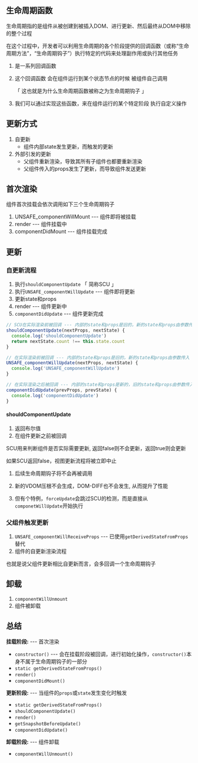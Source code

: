 ## 生命周期函数

生命周期指的是组件从被创建到被插入DOM、进行更新、然后最终从DOM中移除的整个过程

在这个过程中，开发者可以利用生命周期的各个阶段提供的回调函数（或称“生命周期方法”，“生命周期钩子”）执行特定的代码来处理副作用或执行其他任务

1. 是一系列回调函数

2. 这个回调函数 会在组件运行到某个状态节点的时候 被组件自己调用 

   「 这也就是为什么生命周期函数被称之为生命周期钩子 」

3. 我们可以通过实现这些函数，来在组件运行的某个特定阶段 执行自定义操作



##  更新方式

1. 自更新 
   + 组件内部state发生更新，而触发的更新
2. 外部引发的更新
   + 父组件重新渲染，导致其所有子组件也都要重新渲染
   + 父组件传入的props发生了更新，而导致组件发送更新



## 首次渲染

组件首次挂载会依次调用如下三个生命周期钩子

1. UNSAFE_componentWillMount --- 组件即将被挂载
2. render --- 组件挂载中
3. componentDidMount --- 组件挂载完成



## 更新

### 自更新流程

1. 执行`shouldComponentUpdate` 「 简称SCU 」
2. 执行`UNSAFE_componentWillUpdate` --- 组件即将更新
3. 更新state和props
4. render --- 组件更新中
5. `componentDidUpdate` --- 组件更新完成

```jsx
// SCU在实际渲染前被回调 --- 内部的state和props是旧的，新的state和props由参数传入
shouldComponentUpdate(nextProps, nextState) {
  console.log('shouldComponentUpdate')
  return nextState.count !== this.state.count
}

// 在实际渲染前被回调 --- 内部的state和props是旧的，新的state和props由参数传入
UNSAFE_componentWillUpdate(nextProps, nextState) {
  console.log('UNSAFE_componentWillUpdate')
}

// 在实际渲染之后被回调 --- 内部的state和props是新的，旧的state和props由参数传入
componentDidUpdate(prevProps, prevState) {
  console.log('componentDidUpdate')
}
```



#### shouldComponentUpdate

1. 返回布尔值
2. 在组件更新之前被回调



SCU用来判断组件是否实际需要更新, 返回false则不会更新，返回true则会更新

如果SCU返回false，视图更新流程将被立即中止

1. 后续生命周期钩子将不会再被调用

2. 新的VDOM压根不会生成，DOM-DIFF也不会发生, 从而提升了性能

3. 但有个特例，`forceUpdate`会跳过SCU的检测，而是直接从`componetWillUpdate`开始执行

   

### 父组件触发更新

1. `UNSAFE_componentWillReceiveProps` --- 已使用`getDerivedStateFromProps`替代
2. 组件的自更新渲染流程

也就是说父组件更新相比自更新而言，会多回调一个生命周期钩子



## 卸载

1. `componentWillUnmount`
2. 组件被卸载



## 总结

**挂载阶段:** ---  首次渲染

+ `constructor()`  --- 会在挂载阶段被回调，进行初始化操作，`constructor()`本身不属于生命周期钩子的一部分
+ `static getDerivedStateFromProps()`
+ `render()`
+ `componentDidMount()`



**更新阶段:** --- 当组件的`props`或`state`发生变化时触发

+ `static getDerivedStateFromProps()`
+ `shouldComponentUpdate()`
+ `render()`
+ `getSnapshotBeforeUpdate()`
+ `componentDidUpdate()`



**卸载阶段:** --- 组件卸载

+ `componentWillUnmount()`
